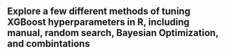 ## Explore a few different methods of tuning XGBoost hyperparameters in R, including manual, random search, Bayesian Optimization, and combintations

